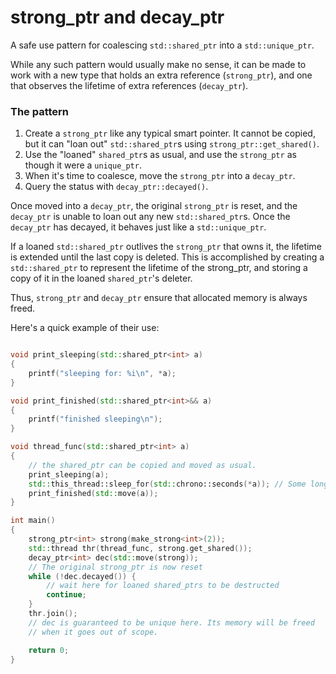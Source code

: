 #  strong_ptr and decay_ptr
A safe use pattern for coalescing `std::shared_ptr` into a `std::unique_ptr`.

While any such pattern would usually make no sense, it can be made to work with a new type that holds an extra reference (`strong_ptr`), and one that observes the lifetime of extra references (`decay_ptr`).

### The pattern
1. Create a `strong_ptr` like any typical smart pointer. It cannot be copied, but it can "loan out" `std::shared_ptr`s using `strong_ptr::get_shared()`.
2. Use the "loaned" `shared_ptr`s as usual, and use the `strong_ptr` as though it were a `unique_ptr`.
3. When it's time to coalesce, move the `strong_ptr` into a `decay_ptr`.
4. Query the status with `decay_ptr::decayed()`.

Once moved into a `decay_ptr`, the original `strong_ptr` is reset, and the `decay_ptr` is unable to loan out any new `std::shared_ptr`s. Once the `decay_ptr` has decayed, it behaves just like a `std::unique_ptr`.

If a loaned `std::shared_ptr` outlives the `strong_ptr` that owns it, the lifetime is extended until the last copy is deleted. This is accomplished by creating a `std::shared_ptr` to represent the lifetime of the strong_ptr, and storing a copy of it in the loaned `shared_ptr`'s deleter.

Thus, `strong_ptr` and `decay_ptr` ensure that allocated memory is always freed.

Here's a quick example of their use:
```c++

void print_sleeping(std::shared_ptr<int> a)
{
    printf("sleeping for: %i\n", *a);
}

void print_finished(std::shared_ptr<int>&& a)
{
    printf("finished sleeping\n");
}

void thread_func(std::shared_ptr<int> a)
{
    // the shared_ptr can be copied and moved as usual.
    print_sleeping(a);
    std::this_thread::sleep_for(std::chrono::seconds(*a)); // Some long-lived operation
    print_finished(std::move(a));
}

int main()
{
    strong_ptr<int> strong(make_strong<int>(2));
    std::thread thr(thread_func, strong.get_shared());
    decay_ptr<int> dec(std::move(strong));
    // The original strong_ptr is now reset
    while (!dec.decayed()) {
        // wait here for loaned shared_ptrs to be destructed
        continue;
    }
    thr.join();
    // dec is guaranteed to be unique here. Its memory will be freed
    // when it goes out of scope.

    return 0;
}
```
